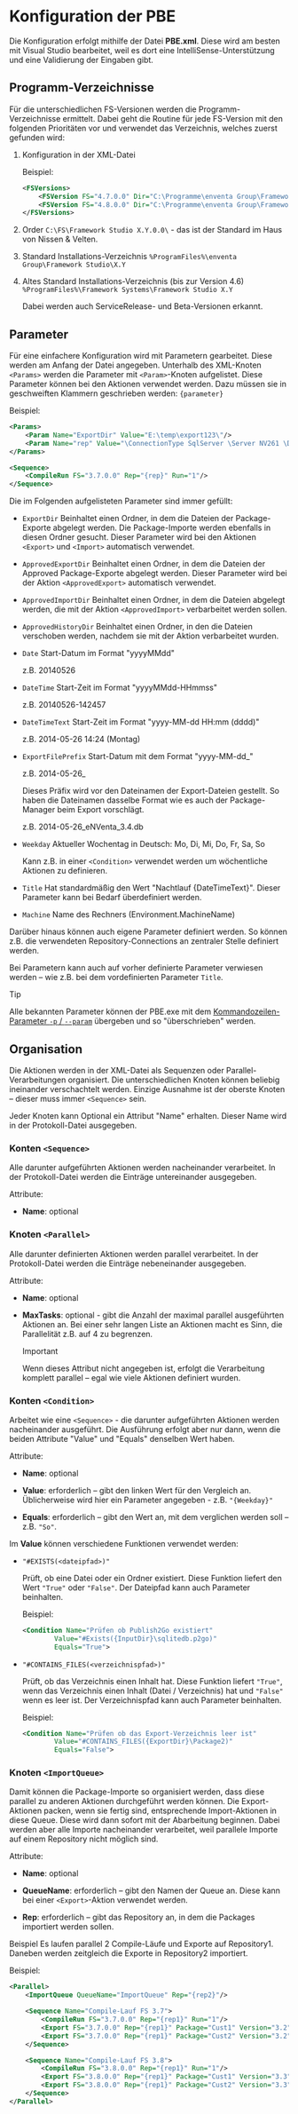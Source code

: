 # Konfiguration der PBE

Die Konfiguration erfolgt mithilfe der Datei **PBE.xml**. Diese wird am besten mit Visual Studio bearbeitet, weil es dort eine IntelliSense-Unterstützung und eine Validierung der Eingaben gibt.

## Programm-Verzeichnisse

Für die unterschiedlichen FS-Versionen werden die Programm-Verzeichnisse ermittelt. Dabei geht die Routine für jede FS-Version mit den folgenden Prioritäten vor und verwendet das Verzeichnis, welches zuerst gefunden wird:

1. Konfiguration in der XML-Datei

    Beispiel:

    ```xml
    <FSVersions>
        <FSVersion FS="4.7.0.0" Dir="C:\Programme\enventa Group\Framework Studio\4.7"/>
        <FSVersion FS="4.8.0.0" Dir="C:\Programme\enventa Group\Framework Studio\4.8"/>
    </FSVersions>
    ```

2. Order `C:\FS\Framework Studio X.Y.0.0\` - das ist der Standard im Haus von Nissen & Velten.

3. Standard Installations-Verzeichnis `%ProgramFiles%\enventa Group\Framework Studio\X.Y`

4. Altes Standard Installations-Verzeichnis (bis zur Version 4.6) `%ProgramFiles%\Framework Systems\Framework Studio X.Y`

    Dabei werden auch ServiceRelease- und Beta-Versionen erkannt.

## Parameter

Für eine einfachere Konfiguration wird mit Parametern gearbeitet. Diese werden am Anfang der Datei angegeben. Unterhalb des XML-Knoten `<Params>` werden die Parameter mit `<Param>`-Knoten aufgelistet. Diese Parameter können bei den Aktionen verwendet werden. Dazu müssen sie in geschweiften Klammern geschrieben werden: `{parameter}`

Beispiel:

```xml
<Params>
    <Param Name="ExportDir" Value="E:\temp\export123\"/>
    <Param Name="rep" Value="\ConnectionType SqlServer \Server NV261 \Database FSDemo37 \DBUser sa \DBPassword sql2005"/>
</Params>

<Sequence>
    <CompileRun FS="3.7.0.0" Rep="{rep}" Run="1"/>
</Sequence>
```

Die im Folgenden aufgelisteten Parameter sind immer gefüllt:

* `ExportDir` Beinhaltet einen Ordner, in dem die Dateien der Package-Exporte abgelegt werden. Die Package-Importe werden ebenfalls in diesen Ordner gesucht. Dieser Parameter wird bei den Aktionen `<Export>` und `<Import>` automatisch verwendet.

* `ApprovedExportDir` Beinhaltet einen Ordner, in dem die Dateien der Approved Package-Exporte abgelegt werden.
Dieser Parameter wird bei der Aktion `<ApprovedExport>` automatisch verwendet.

* `ApprovedImportDir` Beinhaltet einen Ordner, in dem die Dateien abgelegt werden, die mit der Aktion `<ApprovedImport>` verbarbeitet werden sollen.

* `ApprovedHistoryDir` Beinhaltet einen Ordner, in den die Dateien verschoben werden, nachdem sie mit der Aktion <ApprovedImport> verbarbeitet wurden.

* `Date` Start-Datum im Format "yyyyMMdd"

    z.B. 20140526

* `DateTime` Start-Zeit im Format "yyyyMMdd-HHmmss"
  
  z.B. 20140526-142457

* `DateTimeText` Start-Zeit im Format "yyyy-MM-dd HH:mm (dddd)"

  z.B. 2014-05-26 14:24 (Montag)

* `ExportFilePrefix` Start-Datum mit dem Format "yyyy-MM-dd_"

  z.B. 2014-05-26_

  Dieses Präfix wird vor den Dateinamen der Export-Dateien gestellt. So haben die Dateinamen dasselbe Format wie es auch der Package-Manager beim Export vorschlägt.

  z.B. 2014-05-26_eNVenta_3.4.db

* `Weekday` Aktueller Wochentag in Deutsch: Mo, Di, Mi, Do, Fr, Sa, So

  Kann z.B. in einer `<Condition>` verwendet werden um wöchentliche Aktionen zu definieren.

* `Title` Hat standardmäßig den Wert "Nachtlauf {DateTimeText}". Dieser Parameter kann bei Bedarf überdefiniert werden.

* `Machine` Name des Rechners (Environment.MachineName)

Darüber hinaus können auch eigene Parameter definiert werden. So können z.B. die verwendeten Repository-Connections an zentraler Stelle definiert werden.

Bei Parametern kann auch auf vorher definierte Parameter verwiesen werden – wie z.B. bei dem vordefinierten Parameter `Title`.

> [!TIP]
> Alle bekannten Parameter können der PBE.exe mit dem [Kommandozeilen-Parameter `-p` / `--param`](commandline-parameter.md#-p----param) übergeben und so "überschrieben" werden.

## Organisation

Die Aktionen werden in der XML-Datei als Sequenzen oder Parallel-Verarbeitungen organisiert. Die unterschiedlichen Knoten können beliebig ineinander verschachtelt werden. Einzige Ausnahme ist der oberste Knoten – dieser muss immer `<Sequence>` sein.

Jeder Knoten kann Optional ein Attribut "Name" erhalten. Dieser Name wird in der Protokoll-Datei ausgegeben.

### Konten `<Sequence>`

Alle darunter aufgeführten Aktionen werden nacheinander verarbeitet. In der Protokoll-Datei werden die Einträge untereinander ausgegeben.

Attribute:

* **Name**: optional

### Knoten `<Parallel>`

Alle darunter definierten Aktionen werden parallel verarbeitet. In der Protokoll-Datei werden die Einträge nebeneinander ausgegeben.

Attribute:

* **Name**: optional

* **MaxTasks**: optional - gibt die Anzahl der maximal parallel ausgeführten Aktionen an. Bei einer sehr langen Liste an Aktionen macht es Sinn, die Parallelität z.B. auf 4 zu begrenzen.

  > [!IMPORTANT]
  > Wenn dieses Attribut nicht angegeben ist, erfolgt die Verarbeitung komplett parallel – egal wie viele Aktionen definiert wurden.

### Konten `<Condition>`

Arbeitet wie eine `<Sequence>` - die darunter aufgeführten Aktionen werden nacheinander ausgeführt. Die Ausführung erfolgt aber nur dann, wenn die beiden Attribute "Value" und "Equals" denselben Wert haben.

Attribute:

* **Name**: optional

* **Value**: erforderlich – gibt den linken Wert für den Vergleich an. Üblicherweise wird hier ein Parameter angegeben - z.B. `"{Weekday}"`

* **Equals**: erforderlich – gibt den Wert an, mit dem verglichen werden soll – z.B. `"So"`.

Im **Value** können verschiedene Funktionen verwendet werden:

* `"#EXISTS(<dateipfad>)"`

  Prüft, ob eine Datei oder ein Ordner existiert.
  Diese Funktion liefert den Wert `"True"` oder `"False"`.
  Der Dateipfad kann auch Parameter beinhalten.

  Beispiel:

  ```xml
  <Condition Name="Prüfen ob Publish2Go existiert"
          Value="#Exists({InputDir}\sqlitedb.p2go)"
          Equals="True">
  ```

* `"#CONTAINS_FILES(<verzeichnispfad>)"`

  Prüft, ob das Verzeichnis einen Inhalt hat.
  Diese Funktion liefert `"True"`, wenn das Verzeichnis einen Inhalt (Datei / Verzeichnis) hat und `"False"` wenn es leer ist.
  Der Verzeichnispfad kann auch Parameter beinhalten.

  Beispiel:

  ```xml
  <Condition Name="Prüfen ob das Export-Verzeichnis leer ist"
          Value="#CONTAINS_FILES({ExportDir}\Package2)"
          Equals="False">
  ```

### Knoten `<ImportQueue>`

Damit können die Package-Importe so organisiert werden, dass diese parallel zu anderen Aktionen durchgeführt werden können. Die Export-Aktionen packen, wenn sie fertig sind, entsprechende Import-Aktionen in diese Queue. Diese wird dann sofort mit der Abarbeitung beginnen. Dabei werden aber alle Importe nacheinander verarbeitet, weil parallele Importe auf einem Repository nicht möglich sind.

Attribute:

* **Name**: optional

* **QueueName**: erforderlich – gibt den Namen der Queue an. Diese kann bei einer `<Export>`-Aktion verwendet werden.

* **Rep**: erforderlich – gibt das Repository an, in dem die Packages importiert werden sollen.

Beispiel
Es laufen parallel 2 Compile-Läufe und Exporte auf Repository1. Daneben werden zeitgleich die Exporte in Repository2 importiert.

Beispiel:

```xml
<Parallel>
    <ImportQueue QueueName="ImportQueue" Rep="{rep2}"/>

    <Sequence Name="Compile-Lauf FS 3.7">
        <CompileRun FS="3.7.0.0" Rep="{rep1}" Run="1"/>
        <Export FS="3.7.0.0" Rep="{rep1}" Package="Cust1" Version="3.2" Queue="ImportQueue"/>
        <Export FS="3.7.0.0" Rep="{rep1}" Package="Cust2" Version="3.2" Queue="ImportQueue"/>
    </Sequence>

    <Sequence Name="Compile-Lauf FS 3.8">
        <CompileRun FS="3.8.0.0" Rep="{rep1}" Run="1"/>
        <Export FS="3.8.0.0" Rep="{rep1}" Package="Cust1" Version="3.3" Queue="ImportQueue"/>
        <Export FS="3.8.0.0" Rep="{rep1}" Package="Cust2" Version="3.3" Queue="ImportQueue"/>
    </Sequence>
</Parallel>
```
